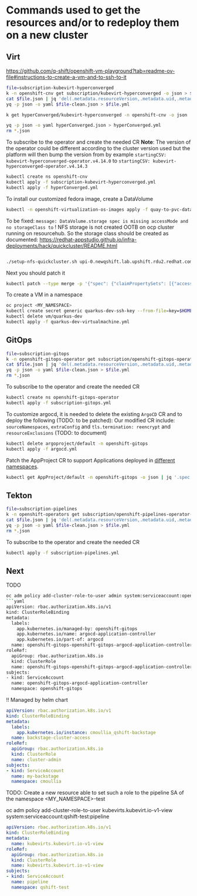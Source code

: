 # Commands used to get the resources and/or to redeploy them on a new cluster

## Virt

https://github.com/q-shift/openshift-vm-playground?tab=readme-ov-file#instructions-to-create-a-vm-and-to-ssh-to-it

```bash
file=subscription-kubevirt-hyperconverged
k -n openshift-cnv get subscription/kubevirt-hyperconverged -o json > $file.json
cat $file.json | jq 'del(.metadata.resourceVersion,.metadata.uid,.metadata.selfLink,.metadata.creationTimestamp,.metadata.annotations,.metadata.generation,.metadata.ownerReferences,.status)' > $file-clean.json
yq -p json -o yaml $file-clean.json > $file.yml

k get hyperConverged/kubevirt-hyperconverged -n openshift-cnv -o json | jq 'del(.metadata.resourceVersion,.metadata.uid,.metadata.selfLink,.metadata.creationTimestamp,.metadata.annotations,.metadata.generation,.metadata.ownerReferences,.status)' > hyperConverged.json

yq -p json -o yaml hyperConverged.json > hyperConverged.yml
rm *.json
```

To subscribe to the operator and create the needed CR
**Note**: The version of the operator could be different according to the cluster version used but the platform will then bump the version from by example `startingCSV: kubevirt-hyperconverged-operator.v4.14.0` to `startingCSV: kubevirt-hyperconverged-operator.v4.14.3`

```bash
kubectl create ns openshift-cnv
kubectl apply -f subscription-kubevirt-hyperconverged.yml
kubectl apply -f hyperConverged.yml
```

To install our customized fedora image, create a DataVolume
```bash
kubectl -n openshift-virtualization-os-images apply -f quay-to-pvc-datavolume.yml
```

To be fixed: `message: DataVolume.storage spec is missing accessMode and no storageClass to`
! NFS storage is not created OOTB on ocp cluster running on resourcehub. So the storage class should be created as
documented: https://redhat-appstudio.github.io/infra-deployments/hack/quickcluster/README.html
```bash

./setup-nfs-quickcluster.sh upi-0.newqshift.lab.upshift.rdu2.redhat.com
```

Next you should patch it
```bash
kubectl patch --type merge -p '{"spec": {"claimPropertySets": [{"accessModes": ["ReadWriteOnce"]}]}}' StorageProfile managed-nfs-storage
```

To create a VM in a namespace
```bash
oc project <MY_NAMESPACE>
kubectl create secret generic quarkus-dev-ssh-key --from-file=key=$HOME/.ssh/id_rsa.pub
kubectl delete vm/quarkus-dev
kubectl apply -f quarkus-dev-virtualmachine.yml
```

## GitOps

```bash
file=subscription-gitops
k -n openshift-gitops-operator get subscription/openshift-gitops-operator -o json > $file.json
cat $file.json | jq 'del(.metadata.resourceVersion,.metadata.uid,.metadata.selfLink,.metadata.creationTimestamp,.metadata.annotations,.metadata.generation,.metadata.ownerReferences,.status)' > $file-clean.json
yq -p json -o yaml $file-clean.json > $file.yml
rm *.json
```
To subscribe to the operator and create the needed CR

```bash
kubectl create ns openshift-gitops-operator
kubectl apply -f subscription-gitops.yml
```
To customize argocd, it is needed to delete the existing `ArgoCD` CR and to deploy the following (TODO: to be patched):
Our modified CR include: `sourceNamespaces`, `extraConfig` and `tls.termination: reencrypt` and `resourceExclusions` (TODO: to document)
```bash
kubectl delete argoproject/default -n openshift-gitops
kubectl apply -f argocd.yml
```

Patch the AppProject CR to support Applications deployed in [different namespaces](https://github.com/q-shift/backstage-playground/issues/39#issuecomment-1938403564).
```bash
kubectl get AppProject/default -n openshift-gitops -o json | jq '.spec.sourceNamespaces += ["*"]' | kubectl apply -f -
```
## Tekton

```bash
file=subscription-pipelines
k -n openshift-operators get subscription/openshift-pipelines-operator-rh -o json > $file.json
cat $file.json | jq 'del(.metadata.resourceVersion,.metadata.uid,.metadata.selfLink,.metadata.creationTimestamp,.metadata.annotations,.metadata.generation,.metadata.ownerReferences,.status)' > $file-clean.json
yq -p json -o yaml $file-clean.json > $file.yml
rm *.json
```
To subscribe to the operator and create the needed CR

```bash
kubectl apply -f subscription-pipelines.yml
```

## Next

TODO

```bash
oc adm policy add-cluster-role-to-user admin system:serviceaccount:openshift-gitops:openshift-gitops-argocd-application-controller
```yaml
apiVersion: rbac.authorization.k8s.io/v1
kind: ClusterRoleBinding
metadata:
  labels:
    app.kubernetes.io/managed-by: openshift-gitops
    app.kubernetes.io/name: argocd-application-controller
    app.kubernetes.io/part-of: argocd
  name: openshift-gitops-openshift-gitops-argocd-application-controller
roleRef:
  apiGroup: rbac.authorization.k8s.io
  kind: ClusterRole
  name: openshift-gitops-openshift-gitops-argocd-application-controller
subjects:
- kind: ServiceAccount
  name: openshift-gitops-argocd-application-controller
  namespace: openshift-gitops
```

!! Managed by helm chart

```yaml
apiVersion: rbac.authorization.k8s.io/v1
kind: ClusterRoleBinding
metadata:
  labels:
    app.kubernetes.io/instance: cmoullia_qshift-backstage
  name: backstage-cluster-access
roleRef:
  apiGroup: rbac.authorization.k8s.io
  kind: ClusterRole
  name: cluster-admin
subjects:
- kind: ServiceAccount
  name: my-backstage
  namespace: cmoullia
```

TODO: Create a new resource able to set such a role to the pipeline SA of the namespace <MY_NAMESPACE>-test

oc adm policy add-cluster-role-to-user kubevirts.kubevirt.io-v1-view system:serviceaccount:qshift-test:pipeline
```yaml
apiVersion: rbac.authorization.k8s.io/v1
kind: ClusterRoleBinding
metadata:
  name: kubevirts.kubevirt.io-v1-view
roleRef:
  apiGroup: rbac.authorization.k8s.io
  kind: ClusterRole
  name: kubevirts.kubevirt.io-v1-view
subjects:
- kind: ServiceAccount
  name: pipeline
  namespace: qshift-test
```